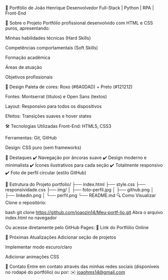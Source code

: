 📌 Portfólio de João Henrique
Desenvolvedor Full-Stack | Python | RPA | Front-End

🚀 Sobre o Projeto
Portfólio profissional desenvolvido com HTML e CSS puros, apresentando:

Minhas habilidades técnicas (Hard Skills)

Competências comportamentais (Soft Skills)

Formação acadêmica

Áreas de atuação

Objetivos profissionais

🎨 Design
Paleta de cores: Roxo (#6A0DAD) + Preto (#121212)

Fontes: Montserrat (títulos) e Open Sans (textos)

Layout: Responsivo para todos os dispositivos

Efeitos: Transições suaves e hover states

🛠 Tecnologias Utilizadas
Front-End: HTML5, CSS3

Ferramentas: Git, GitHub

Design: CSS puro (sem frameworks)

🌟 Destaques
✔️ Navegação por âncoras suave
✔️ Design moderno e minimalista
✔️ Ícones ilustrativos para cada seção
✔️ Totalmente responsivo
✔️ Foto de perfil circular (estilo GitHub)

📂 Estrutura do Projeto
portfolio/
├── index.html
├── style.css
├── responsividade.css
├── img/
│   ├── foto-perfil.jpg
│   ├── github.png
│   ├── linkedin.png
│   └── perfil.png
└── README.md
🔍 Como Visualizar
Clone o repositório:

bash
git clone https://github.com/joaozin14/Meu-portf-lio.git
Abra o arquivo index.html no navegador

Ou acesse diretamente pelo GitHub Pages:
🔗 Link do Portfólio Online

📌 Próximas Atualizações
Adicionar seção de projetos

Implementar modo escuro/claro

Adicionar animações CSS

📧 Contato
Entre em contato através das minhas redes sociais (disponíveis no rodapé do portfólio) ou por:
✉️ joaohms14@gmail.com
